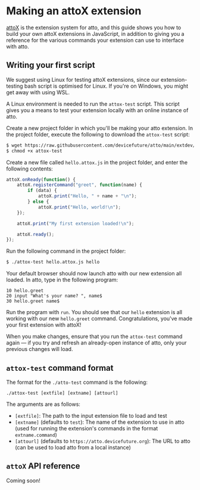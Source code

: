 # Making an attoX extension
[attoX](https://atto.devicefuture.org/docspopout.html?page=docs/extensions/index.md) is the extension system for atto, and this guide shows you how to build your own attoX extensions in JavaScript, in addition to giving you a reference for the various commands your extension can use to interface with atto.

## Writing your first script
We suggest using Linux for testing attoX extensions, since our extension-testing bash script is optimised for Linux. If you're on Windows, you might get away with using WSL.

A Linux environment is needed to run the `attox-test` script. This script gives you a means to test your extension locally with an online instance of atto.

Create a new project folder in which you'll be making your atto extension. In the project folder, execute the following to download the `attox-test` script:

```bash
$ wget https://raw.githubusercontent.com/devicefuture/atto/main/extdev/attox-test
$ chmod +x attox-test
```

Create a new file called `hello.attox.js` in the project folder, and enter the following contents:

```js
attoX.onReady(function() {
    attoX.registerCommand("greet", function(name) {
        if (data) {
            attoX.print("Hello, " + name + "\n");
        } else {
            attoX.print("Hello, world!\n");
    });

    attoX.print("My first extension loaded!\n");

    attoX.ready();
});
```

Run the following command in the project folder:

```bash
$ ./attox-test hello.attox.js hello
```

Your default browser should now launch atto with our new extension all loaded. In atto, type in the following program:

```atto
10 hello.greet
20 input "What's your name? ", name$
30 hello.greet name$
```

Run the program with `run`. You should see that our `hello` extension is all working with our new `hello.greet` command. Congratulations, you've made your first extension with attoX!

When you make changes, ensure that you run the `attox-test` command again — if you try and refresh an already-open instance of atto, only your previous changes will load.

## `attox-test` command format
The format for the `./atto-test` command is the following:

```
./attox-test [extfile] [extname] [attourl]
```

The arguments are as follows:

* `[extfile]`: The path to the input extension file to load and test
* `[extname]` (defaults to `test`): The name of the extension to use in atto (used for running the extension's commands in the format `extname.command`)
* `[attourl]` (defaults to `https://atto.devicefuture.org`): The URL to atto (can be used to load atto from a local instance)

## `attoX` API reference
Coming soon!
